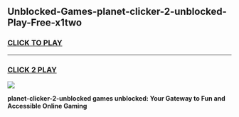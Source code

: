 
## Unblocked-Games-planet-clicker-2-unblocked-Play-Free-x1two
<h3>
<a href="https://premium76.site?title=planet-clicker-2-unblocked&ref=10A">CLICK TO PLAY</a></h3>
<hr>

<h3>
<a href="https://premium76.site?title=planet-clicker-2-unblocked&ref=10A">CLICK 2 PLAY</a>
  
</h3>

<a href="https://premium76.site?title=planet-clicker-2-unblocked&ref=10A"><img src="https://clearcache.store/games.png"></a>


**planet-clicker-2-unblocked games unblocked: Your Gateway to Fun and Accessible Online Gaming**
